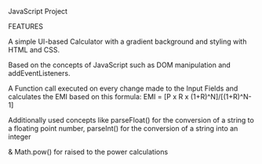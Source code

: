 JavaScript Project 

FEATURES

A simple UI-based  Calculator with a gradient background and styling with HTML and CSS.

Based on the concepts of JavaScript such as DOM manipulation and addEventListeners.

A Function call executed on every change made to the Input Fields and calculates the EMI based on this formula: EMI = [P x R x (1+R)^N]/[(1+R)^N-1]

Additionally used concepts like parseFloat() for the conversion of a string to a floating point number, parseInt() for the conversion of a string into an integer

& Math.pow() for raised to the power calculations
